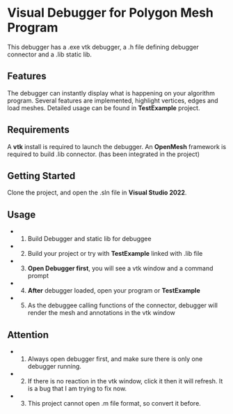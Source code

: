 # Visual Debugger for Polygon Mesh Program

This debugger has a .exe vtk debugger, a .h file defining debugger connector and a .lib static lib.

## Features

The debugger can instantly display what is happening on your algorithm program. Several features are implemented, highlight vertices, edges and load meshes. Detailed usage can be found in **TestExample** project.

## Requirements

A **vtk** install is required to launch the debugger. 
An **OpenMesh** framework is required to build .lib connector. (has been integrated in the project)

## Getting Started

Clone the project, and open the .sln file in **Visual Studio 2022**. 

## Usage

+ 1. Build Debugger and static lib for debuggee
+ 2. Build your project or try with **TestExample** linked with .lib file
+ 3. **Open Debugger first**, you will see a vtk window and a command prompt
+ 4. **After** debugger loaded, open your program or **TestExample**
+ 5. As the debuggee calling functions of the connector, debugger will render the mesh and annotations in the vtk window
    
## Attention

+ 1. Always open debugger first, and make sure there is only one debugger running.
+ 2. If there is no reaction in the vtk window, click it then it will refresh. It is a bug that I am trying to fix now.
+ 3. This project cannot open .m file format, so convert it before.
